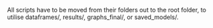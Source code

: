 All scripts have to be moved from their folders out to the root folder, to utilise dataframes/, results/, graphs\_final/, or saved\_models/.


